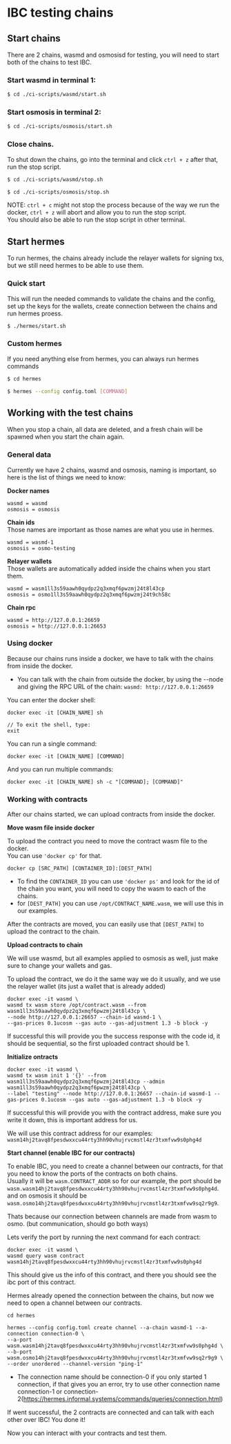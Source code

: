 # IBC testing chains

## Start chains

There are 2 chains, wasmd and osmosisd for testing, you will need to start both of the chains to test IBC.

### Start wasmd in terminal 1:

```bash
$ cd ./ci-scripts/wasmd/start.sh
```

### Start osmosis in terminal 2:

```bash
$ cd ./ci-scripts/osmosis/start.sh
```

### Close chains.

To shut down the chains, go into the terminal and click `ctrl + z` after that, run the stop script.

```bash
$ cd ./ci-scripts/wasmd/stop.sh
```

```bash
$ cd ./ci-scripts/osmosis/stop.sh
```

NOTE: `ctrl + c` might not stop the process because of the way we run the docker, `ctrl + z` will abort and allow you to run the stop script.  
You should also be able to run the stop script in other terminal.

## Start hermes

To run hermes, the chains already include the relayer wallets for signing txs, but we still need hermes to be able to use them.

### Quick start

This will run the needed commands to validate the chains and the config, set up the keys for the wallets, create connection between the chains and 
run hermes proess.

```bash
$ ./hermes/start.sh
```

### Custom hermes

If you need anything else from hermes, you can always run hermes commands

```bash
$ cd hermes

$ hermes --config config.toml [COMMAND]
```

## Working with the test chains

When you stop a chain, all data are deleted, and a fresh chain will be spawned when you start the chain again.  

### General data

Currently we have 2 chains, wasmd and osmosis, naming is important, so here is the list of things we need to know:

**Docker names**  

```
wasmd = wasmd  
osmosis = osmosis  
```

**Chain ids**  
Those names are important as those names are what you use in hermes.

```
wasmd = wasmd-1  
osmosis = osmo-testing
```

**Relayer wallets**  
Those wallets are automatically added inside the chains when you start them.

```
wasmd = wasm1ll3s59aawh0qydpz2q3xmqf6pwzmj24t8l43cp
osmosis = osmo1ll3s59aawh0qydpz2q3xmqf6pwzmj24t9ch58c
```

**Chain rpc**

```
wasmd = http://127.0.0.1:26659
osmosis = http://127.0.0.1:26653
```

### Using docker

Because our chains runs inside a docker, we have to talk with the chains from inside the docker.

* You can talk with the chain from outside the docker, by using the --node and giving the RPC URL of the chain: `wasmd: http://127.0.0.1:26659`

You can enter the docker shell:

```
docker exec -it [CHAIN_NAME] sh

// To exit the shell, type:
exit
```

You can run a single command:

```
docker exec -it [CHAIN_NAME] [COMMAND]
```

And you can run multiple commands:

```
docker exec -it [CHAIN_NAME] sh -c "[COMMAND]; [COMMAND]"
```

### Working with contracts

After our chains started, we can upload contracts from inside the docker.

**Move wasm file inside docker**

To upload the contract you need to move the contract wasm file to the docker.  
You can use `'docker cp'` for that. 

```
docker cp [SRC_PATH] [CONTAINER_ID]:[DEST_PATH] 
```

* To find the `CONTAINER_ID` you can use `'docker ps'` and look for the id of the chain you want, you will need to copy the wasm to each of the chains.
* for `[DEST_PATH]` you can use `/opt/CONTRACT_NAME.wasm`, we will use this in our examples.

After the contracts are moved, you can easily use that `[DEST_PATH]` to upload the contract to the chain.

**Upload contracts to chain**

We will use wasmd, but all examples applied to osmosis as well, just make sure to change your wallets and gas.

To upload the contract, we do it the same way we do it usually, and we use the relayer wallet (its just a wallet that is already added)

```
docker exec -it wasmd \
wasmd tx wasm store /opt/contract.wasm --from wasm1ll3s59aawh0qydpz2q3xmqf6pwzmj24t8l43cp \
--node http://127.0.0.1:26657 --chain-id wasmd-1 \
--gas-prices 0.1ucosm --gas auto --gas-adjustment 1.3 -b block -y
```

If successful this will provide you the success response with the code id, it should be sequential, so the first uploaded contract should be 1.

**Initialize ontracts**

```
docker exec -it wasmd \
wasmd tx wasm init 1 '{}' --from wasm1ll3s59aawh0qydpz2q3xmqf6pwzmj24t8l43cp --admin wasm1ll3s59aawh0qydpz2q3xmqf6pwzmj24t8l43cp \
--label "testing" --node http://127.0.0.1:26657 --chain-id wasmd-1 --gas-prices 0.1ucosm --gas auto --gas-adjustment 1.3 -b block -y
```

If successful this will provide you with the contract address, make sure you write it down, this is important address for us.

We will use this contract address for our examples: `wasm14hj2tavq8fpesdwxxcu44rty3hh90vhujrvcmstl4zr3txmfvw9s0phg4d`

**Start channel (enable IBC for our contracts)**

To enable IBC, you need to create a channel between our contracts, for that you need to know the ports of the contracts on both chains.  
Usually it will be `wasm.CONTRACT_ADDR` so for our example, the port should be `wasm.wasm14hj2tavq8fpesdwxxcu44rty3hh90vhujrvcmstl4zr3txmfvw9s0phg4d`.
and on osmosis it should be `wasm.osmo14hj2tavq8fpesdwxxcu44rty3hh90vhujrvcmstl4zr3txmfvw9sq2r9g9`.

Thats because our connection between channels are made from wasm to osmo. (but communication, should go both ways)

Lets verify the port by running the next command for each contract:

```
docker exec -it wasmd \
wasmd query wasm contract wasm14hj2tavq8fpesdwxxcu44rty3hh90vhujrvcmstl4zr3txmfvw9s0phg4d
```

This should give us the info of this contract, and there you should see the ibc port of this contract.

Hermes already opened the connection between the chains, but now we need to open a channel between our contracts.

```
cd hermes

hermes --config config.toml create channel --a-chain wasmd-1 --a-connection connection-0 \
--a-port wasm.wasm14hj2tavq8fpesdwxxcu44rty3hh90vhujrvcmstl4zr3txmfvw9s0phg4d \ 
--b-port wasm.osmo14hj2tavq8fpesdwxxcu44rty3hh90vhujrvcmstl4zr3txmfvw9sq2r9g9 \
--order unordered --channel-version "ping-1"
```

* The connection name should be connection-0 if you only started 1 connection, if that gives you an error, try to use other connection name connection-1 or connection-2(https://hermes.informal.systems/commands/queries/connection.html)

If went successful, the 2 contracts are connected and can talk with each other over IBC! You done it!

Now you can interact with your contracts and test them.